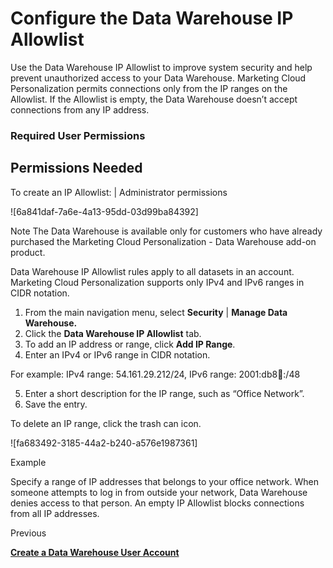 

# Configure the Data Warehouse IP Allowlist

Use the Data Warehouse IP Allowlist to improve system security and help
prevent unauthorized access to your Data Warehouse. Marketing Cloud
Personalization permits connections only from the IP ranges on the Allowlist.
If the Allowlist is empty, the Data Warehouse doesn’t accept connections from
any IP address.

### Required User Permissions

Permissions Needed  
---  
To create an IP Allowlist: | Administrator permissions  
  
![6a841daf-7a6e-4a13-95dd-03d99ba84392]

Note [](https://help.salesforce.com/s?language=en_US)The Data Warehouse is
available only for customers who have already purchased the Marketing Cloud
Personalization \- Data Warehouse add-on product.

Data Warehouse IP Allowlist rules apply to all datasets in an account.
Marketing Cloud Personalization supports only IPv4 and IPv6 ranges in CIDR
notation.

  1. From the main navigation menu, select **Security** | **Manage Data Warehouse.**
  2. Click the **Data Warehouse IP Allowlist** tab.
  3. To add an IP address or range, click **Add IP Range**.
  4. Enter an IPv4 or IPv6 range in CIDR notation.

For example: IPv4 range: 54.161.29.212/24, IPv6 range: 2001:db8:1234::/48

  5. Enter a short description for the IP range, such as “Office Network”.
  6. Save the entry. 

To delete an IP range, click the trash can icon.

![fa683492-3185-44a2-b240-a576e1987361]

Example

Specify a range of IP addresses that belongs to your office network. When
someone attempts to log in from outside your network, Data Warehouse denies
access to that person. An empty IP Allowlist blocks connections from all IP
addresses.

Previous

**[Create a Data Warehouse User
Account](https://help.salesforce.com/s/articleView?id=sf.mc_pers_data_warehouse_user_account_create.htm&language=en_US&type=5
"Access to the Data Warehouse requires authentication with a Data Warehouse
user account. After you create a user account, Marketing Cloud Personalization
sends an email with a JDBC and ODBC connection strings, along with other
information you need to connect to the Data Warehouse from your BI tool.")**

